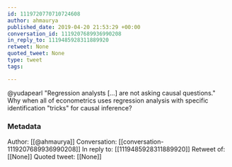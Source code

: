 ```yaml
---
id: 1119720770710724608
author: ahmaurya
published_date: 2019-04-20 21:53:29 +00:00
conversation_id: 1119207689936990208
in_reply_to: 1119485928311889920
retweet: None
quoted_tweet: None
type: tweet
tags:

---
```


@yudapearl "Regression analysts [...] are not asking causal questions." Why when all of econometrics uses regression analysis with specific identification "tricks" for causal inference?

### Metadata

Author: [[@ahmaurya]]
Conversation: [[conversation-1119207689936990208]]
In reply to: [[1119485928311889920]]
Retweet of: [[None]]
Quoted tweet: [[None]]
